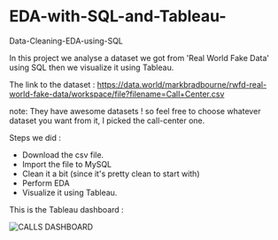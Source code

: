 # EDA-with-SQL-and-Tableau-
Data-Cleaning-EDA-using-SQL

In this project we analyse a dataset we got from 'Real World Fake Data' using SQL then we visualize it using Tableau.

The link to the dataset : https://data.world/markbradbourne/rwfd-real-world-fake-data/workspace/file?filename=Call+Center.csv

note: They have awesome datasets ! so feel free to choose whatever dataset you want from it, I picked the call-center one.

Steps we did :
* Download the csv file.
* Import the file to MySQL
* Clean it a bit (since it's pretty clean to start with)
* Perform EDA
* Visualize it using Tableau.


This is the Tableau dashboard : 

![CALLS DASHBOARD](https://github.com/ganesh8465/EDA-with-SQL-and-Tableau-/assets/60468999/65cd455d-ba17-44c6-8663-a2d1620b0b71)

